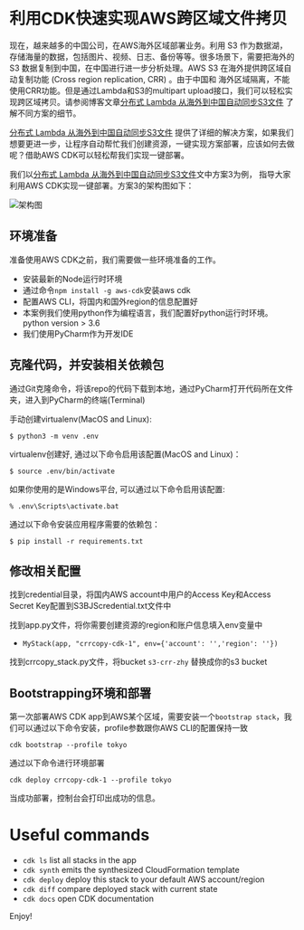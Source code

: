 # 利用CDK快速实现AWS跨区域文件拷贝

现在，越来越多的中国公司，在AWS海外区域部署业务。利用 S3 作为数据湖，存储海量的数据，包括图片、视频、日志、备份等等。很多场景下，需要把海外的 
S3 数据复制到中国，在中国进行进一步分析处理。AWS  S3 在海外提供跨区域自动复制功能 (Cross region replication, CRR) 。由于中国和
海外区域隔离，不能使用CRR功能。但是通过Lambda和S3的multipart upload接口，我们可以轻松实现跨区域拷贝。请参阅博客文章[分布式 Lambda 从海外到中国自动同步S3文件](http://coolsearch.s3-website-us-east-1.amazonaws.com/ "分布式 Lambda 从海外到中国自动同步S3文件")
了解不同方案的细节。

[分布式 Lambda 从海外到中国自动同步S3文件](http://coolsearch.s3-website-us-east-1.amazonaws.com/ "分布式 Lambda 从海外到中国自动同步S3文件")
提供了详细的解决方案，如果我们想要更进一步，让程序自动帮忙我们创建资源，一键实现方案部署，应该如何去做呢？借助AWS CDK可以轻松帮我们实现一键部署。

我们以[分布式 Lambda 从海外到中国自动同步S3文件](http://coolsearch.s3-website-us-east-1.amazonaws.com/ "分布式 Lambda 从海外到中国自动同步S3文件")文中方案3为例，
指导大家利用AWS CDK实现一键部署。方案3的架构图如下：

![架构图](https://s3.cn-north-1.amazonaws.com.cn/awschinablog/Lambda+(3).png "Demo")


## 环境准备
准备使用AWS CDK之前，我们需要做一些环境准备的工作。
* 安装最新的Node运行时环境
* 通过命令`npm install -g aws-cdk`安装aws cdk
* 配置AWS CLI，将国内和国外region的信息配置好
* 本案例我们使用python作为编程语言，我们配置好python运行时环境。python version > 3.6
* 我们使用PyCharm作为开发IDE

## 克隆代码，并安装相关依赖包
通过Git克隆命令，将该repo的代码下载到本地，通过PyCharm打开代码所在文件夹，进入到PyCharm的终端(Terminal)

手动创建virtualenv(MacOS and Linux):

```
$ python3 -m venv .env
```

virtualenv创建好, 通过以下命令启用该配置(MacOS and Linux)：

```
$ source .env/bin/activate
```

如果你使用的是Windows平台, 可以通过以下命令启用该配置:

```
% .env\Scripts\activate.bat
```

通过以下命令安装应用程序需要的依赖包：

```
$ pip install -r requirements.txt
```

## 修改相关配置
找到credential目录，将国内AWS account中用户的Access Key和Access Secret Key配置到S3BJScredential.txt文件中

找到app.py文件，将你需要创建资源的region和账户信息填入env变量中
* `MyStack(app, "crrcopy-cdk-1", env={'account': '','region': ''})`

找到crrcopy_stack.py文件，将bucket `s3-crr-zhy` 替换成你的s3 bucket


## Bootstrapping环境和部署
第一次部署AWS CDK app到AWS某个区域，需要安装一个`bootstrap stack`，我们可以通过以下命令安装，profile参数跟你AWS CLI的配置保持一致

```
cdk bootstrap --profile tokyo
```

通过以下命令进行环境部署

```
cdk deploy crrcopy-cdk-1 --profile tokyo
```

当成功部署，控制台会打印出成功的信息。


# Useful commands

 * `cdk ls`          list all stacks in the app
 * `cdk synth`       emits the synthesized CloudFormation template
 * `cdk deploy`      deploy this stack to your default AWS account/region
 * `cdk diff`        compare deployed stack with current state
 * `cdk docs`        open CDK documentation

Enjoy!

